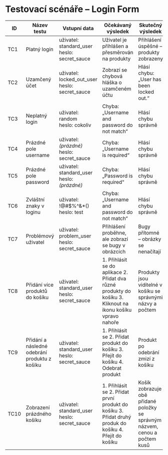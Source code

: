 # Testovací scénáře – Login Form

| ID  | Název testu             | Vstupní data                        | Očekávaný výsledek                                   | Skutečný výsledek                                 | Status |
|-----|--------------------------|-------------------------------------|------------------------------------------------------|---------------------------------------------------|--------|
| TC1 | Platný login             | uživatel: standard_user<br>heslo: secret_sauce | Uživatel je přihlášen a přesměrován na produkty      | Přihlášení úspěšné – produkty zobrazeny           | ✅ PASS |
| TC2 | Uzamčený účet            | uživatel: locked_out_user<br>heslo: secret_sauce | Zobrazí se chybová hláška o uzamčeném účtu           | Hlásí chybu: „User has been locked out.“          | ✅ PASS |
| TC3 | Neplatný login           | uživatel: random<br>heslo: cokoliv | Chyba: „Username and password do not match“          | Hlásí chybu správně                                | ✅ PASS |
| TC4 | Prázdné pole username    | uživatel: *(prázdné)*<br>heslo: secret_sauce | Chyba: „Username is required“                        | Hlásí chybu správně                                | ✅ PASS |
| TC5 | Prázdné pole password    | uživatel: standard_user<br>heslo: *(prázdné)* | Chyba: „Password is required“                        | Hlásí chybu správně                                | ✅ PASS |
| TC6 | Zvláštní znaky v loginu  | uživatel: !@#$%^&*()<br>heslo: test | Chyba: „Username and password do not match“          | Hlásí chybu správně                                | ✅ PASS |
| TC7 | Problémový uživatel      | uživatel: problem_user<br>heslo: secret_sauce | Přihlášení proběhne, ale zobrazí se bugy v obrázcích | Bugy přítomné – obrázky se nenačítají             | ❗BUG |
| TC8 | Přidání více produktů do košíku | uživatel: standard_user<br>heslo: secret_sauce | 1. Přihlásit se do aplikace 2. Přidat dva různé produkty do košíku 3. Kliknout na ikonu košíku vpravo nahoře | Produkty jsou viditelné v košíku se správnými názvy a počtem | ✅ Passed  | cart-add-multiple-top.png, cart-add-multiple-bottom.png |
| TC9 | Přidání a následné odebrání produktu z košíku | uživatel: standard_user<br>heslo: secret_sauce | 1. Přihlásit se 2. Přidat produkt do košíku 3. Přejít do košíku 4. Odebrat produkt | Produkt po odebrání zmizí z košíku | ✅ Passed | cart-remove.png |
| TC10 | 	Zobrazení prázdného košíku | uživatel: standard_user<br>heslo: secret_sauce | 1. Přihlásit se 2. Přidat první produkt do košíku 3. Přidat druhý produk do košíku 4. Přejít do košíku	| Košík zobrazuje obě přidané položky se správným názvem, cenou a počtem kusů | ✅ Passed | 
